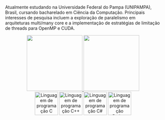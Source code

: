 Atualmente estudando na Universidade Federal do Pampa (UNIPAMPA), Brasil, cursando bacharelado em Ciência da Computação. Principais interesses de pesquisa incluem a exploração de paralelismo em arquiteturas multi/many core e a implementação de estratégias de limitação de threads para OpenMP e CUDA.

<div align="center">
  <a href="https://github.com/viniciusufx">
  <img height="180em" src="https://github-readme-stats.vercel.app/api?username=viniciusufx&show_icons=true&theme=radical&include_all_commits=true&count_private=true"/>
  <img height="180em" src="https://github-readme-stats.vercel.app/api/top-langs/?username=viniciusufx&layout=compact&langs_count=7&theme=radical"/>
</div>

<div align="center">
  <a href="https://github.com/search?q=user%3Aviniciusufx+.c" target="_blank" alt="Linguagem de programação C"><img src="https://cdn.jsdelivr.net/gh/devicons/devicon/icons/c/c-original.svg" width="75" alt="Linguagem de programação C"/></a>
  <a href="https://github.com/search?q=user%3Aviniciusufx+.cpp" target="_blank" alt="Linguagem de programação C++"><img src="https://cdn.jsdelivr.net/gh/devicons/devicon/icons/cplusplus/cplusplus-original.svg" width="75" alt="Linguagem de programação C++"/></a>
  <a href="https://github.com/search?q=user%3Aviniciusufx+.cs" target="_blank" alt="Linguagem de programação C#"><img src="https://cdn.jsdelivr.net/gh/devicons/devicon/icons/csharp/csharp-original.svg" width="75" alt="Linguagem de programação C#"/></a>
  <a href="https://github.com/search?q=user%3Aviniciusufx+.py" target="_blank" alt="Linguagem de programação Python"><img src="https://cdn.jsdelivr.net/gh/devicons/devicon/icons/python/python-original.svg"  width="75" alt="Linguagem de programação Python"/></a>
</div>
